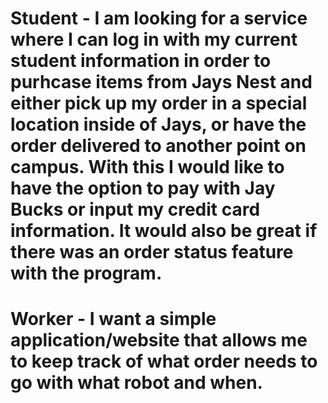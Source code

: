 # Student - I am looking for a service where I can log in with my current student information in order to purhcase items from Jays Nest and either pick up my order in a special location inside of Jays, or have the order delivered to another point on campus. With this I would like to have the option to pay with Jay Bucks or input my credit card information. It would also be great if there was an order status feature with the program.

# Worker - I want a simple application/website that allows me to keep track of what order needs to go with what robot and when. 